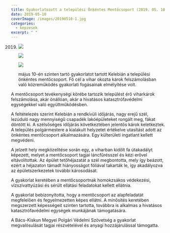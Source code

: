 ```yaml
---
title: Gyakorlatozott a települési Önkéntes Mentőcsoport (2019. 05. 10.)
date: 2019-05-10
coverImage: /images/20190510-1.jpg
categories:
  - kepzesek
excerpt: " "
---
```

2019. ![](/images/20190510-2.jpg)

      ![](/images/20190510-3.jpg)

      ![](/images/20190510-4.jpg)

      május 10-én szinten tartó gyakorlatot tartott Kelebián a települési önkéntes mentőcsoport. Fő cél a vihar okozta károk felszámolásban való közreműködés gyakorlati fogásainak elmélyítése volt.

A mentőcsoport tevékenységi körébe tartozik települést érő viharkárok felszámolása, akár önállóan, akár a hivatásos katasztrófavédelmi egységekkel való együttműködésben.

A feltételezés szerint Kelebián a rendkívüli időjárás, nagy erejű szél, lezúduló nagy mennyiségű csapadék lakóépületeket rongált meg, fákat döntött ki. A szélsőséges időjárás következtében jelentős károk keletkeztek. A település polgármestere a kialakult helyzetet értékelve utasítást adott az önkéntes mentőcsoport alkalmazására. Egy külterületi ingatlant kellett megvédeni.

A jelzett hely megközelítése során egy, a viharban kidőlt fa útakadályt képezett, melyet a mentőcsoport tagjai láncfűrésszel és kézi erővel eltávolítottak. Az épület tetőhéjazatát a szél megbontotta, mely így beázott, ezért a héjazaton támadt hiányosságot fóliával takarták le, így akadályozva az épületszerkezetek további károsodását.

A gyakorlat keretében a mentőcsoportnak homokzsákos védekezési, vízszivattyúzási és sérült ellátási feladatokat kellett ellátnia.

A gyakorlat bebizonyította, hogy a mentőcsoport az alapfeladatát megfelelően és fegyelmezetten képes ellátni. A minősítés keretében megszerzett képességeit szinten tartotta, továbbra is alkalmas a hivatásos katasztrófavédelmi egységek munkájának támogatására.

A Bács-Kiskun Megyei Polgári Védelmi Szövetség a gyakorlat megvalósulását tagjai részvételével és anyagi hozzájárulással támogatta.